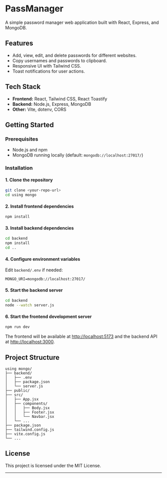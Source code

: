 # PassManager

A simple password manager web application built with React, Express, and MongoDB.

## Features

- Add, view, edit, and delete passwords for different websites.
- Copy usernames and passwords to clipboard.
- Responsive UI with Tailwind CSS.
- Toast notifications for user actions.

## Tech Stack

- **Frontend:** React, Tailwind CSS, React Toastify
- **Backend:** Node.js, Express, MongoDB
- **Other:** Vite, dotenv, CORS

## Getting Started

### Prerequisites

- Node.js and npm
- MongoDB running locally (default: `mongodb://localhost:27017/`)

### Installation

#### 1. Clone the repository

```sh
git clone <your-repo-url>
cd using mongo
```

#### 2. Install frontend dependencies

```sh
npm install
```

#### 3. Install backend dependencies

```sh
cd backend
npm install
cd ..
```

#### 4. Configure environment variables

Edit `backend/.env` if needed:

```
MONGO_URI=mongodb://localhost:27017/
```

#### 5. Start the backend server

```sh
cd backend
node --watch server.js
```

#### 6. Start the frontend development server

```sh
npm run dev
```

The frontend will be available at [http://localhost:5173](http://localhost:5173) and the backend API at [http://localhost:3000](http://localhost:3000).

## Project Structure

```
using mongo/
├── backend/
│   ├── .env
│   ├── package.json
│   └── server.js
├── public/
├── src/
│   ├── App.jsx
│   ├── components/
│   │   ├── Body.jsx
│   │   ├── Footer.jsx
│   │   └── Navbar.jsx
│   └── ...
├── package.json
├── tailwind.config.js
├── vite.config.js
└── ...
```

## License

This project is licensed under the MIT License.

---